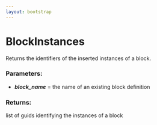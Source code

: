 ```yaml
---
layout: bootstrap
---
```


# BlockInstances

Returns the identifiers of the inserted instances of a block.
          

### Parameters:

- ***block_name*** = the name of an existing block definition
        

### Returns:


list of guids identifying the instances of a block
        


